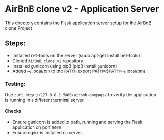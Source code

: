 # AirBnB clone v2 - Application Server

This directory contains the Flask application server setup for the AirBnB clone Project

## Steps:

- Installed net-tools on the server (sudo apt-get install net-tools)
- Cloned `AirBnB_clone_v2` repository.
- Installed gunicorn using pip3 (pip3 install gunicorn)
- Added ~/.local/bin to the PATH (export PATH=$PATH:~/.local/bin)

### Testing:

Use `curl http://127.0.0.1:5000/airbnb-onepage/` to verify the application is running in a different terminal server.

#### Checks

- Ensure gunicorn is added to path, running and serving the Flask application on port `5000`
- Ensure nginx is installed on server.
